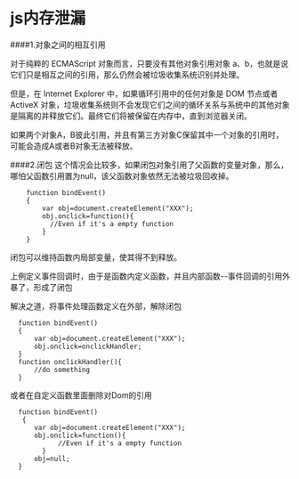 # js内存泄漏

####1.对象之间的相互引用

对于纯粹的 ECMAScript 对象而言，只要没有其他对象引用对象 a、b，也就是说它们只是相互之间的引用，那么仍然会被垃圾收集系统识别并处理。

但是，在 Internet Explorer 中，如果循环引用中的任何对象是 DOM 节点或者 ActiveX 对象，垃圾收集系统则不会发现它们之间的循环关系与系统中的其他对象是隔离的并释放它们。最终它们将被保留在内存中，直到浏览器关闭。

如果两个对象A，B彼此引用，并且有第三方对象C保留其中一个对象的引用时，可能会造成A或者B对象无法被释放。

####2.闭包
这个情况会比较多，如果闭包对象引用了父函数的变量对象，那么，哪怕父函数引用置为null，该父函数对象依然无法被垃圾回收掉。

        function bindEvent() 
        { 
            var obj=document.createElement("XXX"); 
            obj.onclick=function(){ 
              //Even if it's a empty function 
            } 
        }
    
闭包可以维持函数内局部变量，使其得不到释放。

上例定义事件回调时，由于是函数内定义函数，并且内部函数--事件回调的引用外暴了，形成了闭包

解决之道，将事件处理函数定义在外部，解除闭包

      function bindEvent() 
      { 
          var obj=document.createElement("XXX"); 
          obj.onclick=onclickHandler; 
      } 
      function onclickHandler(){ 
          //do something 
      }
或者在自定义函数里面删除对Dom的引用

      function bindEvent() 
       { 
          var obj=document.createElement("XXX"); 
          obj.onclick=function(){ 
                //Even if it's a empty function 
            } 
          obj=null; 
      }